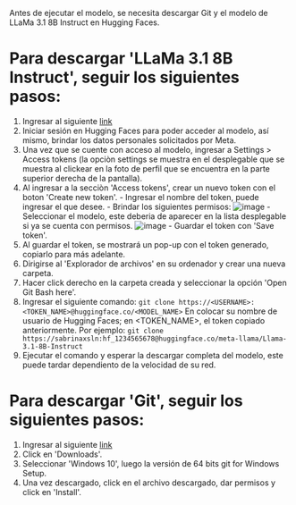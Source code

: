 Antes de ejecutar el modelo, se necesita descargar Git y el modelo de LLaMa 3.1 8B Instruct en Hugging Faces.
# Para descargar 'LLaMa 3.1 8B Instruct', seguir los siguientes pasos:
1. Ingresar al siguiente [link](https://huggingface.co/meta-llama/Llama-3.1-8B-Instruct)
2. Iniciar sesión en Hugging Faces para poder acceder al modelo, así mismo, brindar los datos personales solicitados por Meta.
3. Una vez que se cuente con acceso al modelo, ingresar a Settings > Access tokens (la opciòn settings se muestra en el desplegable que se muestra al clickear en la foto de perfil que se encuentra en la parte superior derecha de la pantalla).
4. Al ingresar a la secciòn 'Access tokens', crear un nuevo token con el boton 'Create new token'.
         - Ingresar el nombre del token, puede ingresar el que desee.
         - Brindar los siguientes permisos:
             ![image](https://github.com/user-attachments/assets/8118e632-21f0-4845-a4fa-599a86f8611c)
         - Seleccionar el modelo, este deberia de aparecer en la lista desplegable si ya se cuenta con permisos.
             ![image](https://github.com/user-attachments/assets/850b27e9-a104-4da4-b7b8-69c14b0f5da1)
        - Guardar el token con 'Save token'.     
6. Al guardar el token, se mostrará un pop-up con el token generado, copiarlo para más adelante.
7. Dirigirse al 'Explorador de archivos' en su ordenador y crear una nueva carpeta.
8. Hacer click derecho en la carpeta creada y seleccionar la opción 'Open Git Bash here'.
9. Ingresar el siguiente comando: `git clone https://<USERNAME>:<TOKEN_NAME>@huggingface.co/<MODEL_NAME>`
   En <USERNAME> colocar su nombre de usuario de Hugging Faces; en <TOKEN_NAME>, el token copiado anteriormente.
   Por ejemplo:
   `git clone https://sabrinaxsln:hf_1234565678@huggingface.co/meta-llama/Llama-3.1-8B-Instruct`
10. Ejecutar el comando y esperar la descargar completa del modelo, este puede tardar dependiento de la velocidad de su red.

# Para descargar 'Git', seguir los siguientes pasos:
1. Ingresar al siguiente [link](https://git-scm.com/)
2. Click en 'Downloads'.
3. Seleccionar 'Windows 10', luego la versión de 64 bits git for Windows Setup.
4. Una vez descargado, click en el archivo descargado, dar permisos y click en 'Install'.
